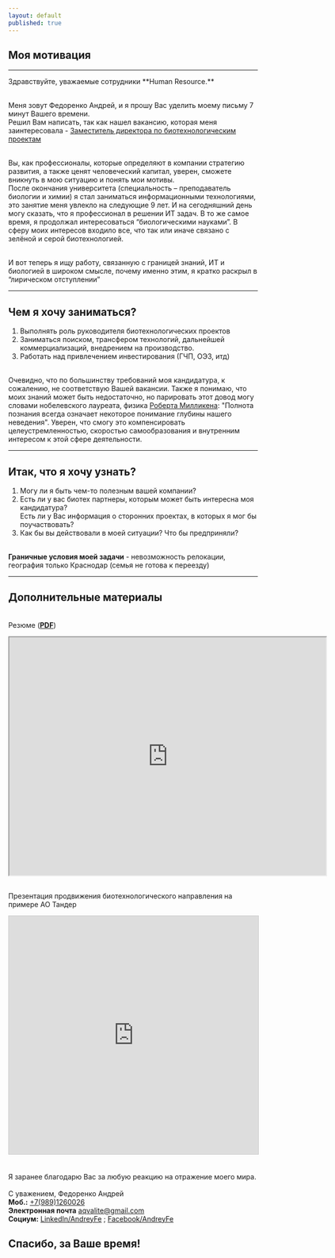 ```yaml
---
layout: default
published: true
---
```


## Моя мотивация
<hr>
Здравствуйте, уважаемые сотрудники **Human Resource.**

<br> Меня зовут Федоренко Андрей, и я прошу Вас уделить моему письму 7 минут Вашего времени.
<br> Решил Вам написать, так как нашел вакансию, которая меня заинтересовала - [Заместитель директора по биотехнологическим проектам](https://krasnodar.hh.ru/vacancy/18695229) <br>

<br> Вы, как профессионалы, которые определяют в компании стратегию развития, а также ценят человеческий капитал, уверен, сможете вникнуть в мою ситуацию и понять мои мотивы.
<br> После окончания университета (специальность – преподаватель биологии и химии) я стал заниматься информационными технологиями, это занятие меня увлекло на следующие 9 лет. И на сегодняшний день могу сказать, что я профессионал в решении ИТ задач. В то же самое время, я продолжал интересоваться “биологическими науками”. В сферу моих интересов входило все, что так или иначе связано с зелёной и серой биотехнологией.

<br> И вот теперь я ищу работу, связанную с границей знаний, ИТ и биологией в широком смысле, почему именно этим, я кратко раскрыл в “лирическом отступлении”
<hr>

## Чем я хочу заниматься?

1. Выполнять роль руководителя биотехнологических проектов
2. Заниматься поиском, трансфером технологий, дальнейшей коммерциализаций, внедрением на производство.
3. Работать над привлечением инвестирования (ГЧП, ОЭЗ, итд)

<br> Очевидно, что по большинству требований моя кандидатура, к сожалению, не соответствую Вашей вакансии.
Также я понимаю, что моих знаний может быть недостаточно, но парировать этот довод могу словами нобелевского лауреата, физика [Роберта Милликена](https://ru.wikipedia.org/wiki/%D0%AF_%D0%B7%D0%BD%D0%B0%D1%8E,_%D1%87%D1%82%D0%BE_%D0%BD%D0%B8%D1%87%D0%B5%D0%B3%D0%BE_%D0%BD%D0%B5_%D0%B7%D0%BD%D0%B0%D1%8E): "Полнота познания всегда означает некоторое понимание глубины нашего неведения". Уверен, что смогу это компенсировать целеустремленностью, скоростью самообразования и внутренним интересом к этой сфере деятельности. <br>  
<hr>

## Итак, что я хочу узнать?
1.  Могу ли я быть чем-то полезным вашей компании?
2.	Есть ли у вас биотех партнеры, которым может быть интересна моя кандидатура?
    <br> Есть ли у Вас информация о сторонних проектах, в которых я мог бы поучаствовать?
3.	Как бы вы действовали в моей ситуации? Что бы предприняли?

<br> **Граничные условия моей задачи** - невозможность релокации, география только Краснодар (семья не готова к переезду)
<hr>


## Дополнительные материалы
<br> Резюме (**[PDF](https://drive.google.com/open?id=0B9i6rNV6u9XuMV9vdEtrWkljSTg)**)

<iframe src="https://drive.google.com/file/d/0B9i6rNV6u9XuMV9vdEtrWkljSTg/preview" width="640" height="480"></iframe>

<br> Презентация продвижения биотехнологического направления на примере АО Тандер

<iframe src="https://www.slideshare.net/slideshow/embed_code/key/cRr5pdUDSo5Hkh" width="640" height="480" frameborder="0" marginwidth="0" marginheight="0" scrolling="no" style="border:1px solid #CCC; border-width:1px; margin-bottom:5px; max-width: 100%;" allowfullscreen> </iframe>

<br> Я заранее благодарю Вас за любую реакцию на отражение моего мира. <br>
<br> С уважением, Федоренко Андрей
<br> **Моб.:**             [+7(989)1260026](tel:+79891260026)
<br> **Электронная почта** [aqvalite@gmail.com](malito:aqvalite@gmail.com)
<br> **Социум:**           [LinkedIn/AndreyFe](https://www.linkedin.com/in/andreyfe) ; [Facebook/AndreyFe](https://www.facebook.com/AndreyFe)

## Спасибо, за Ваше время!
